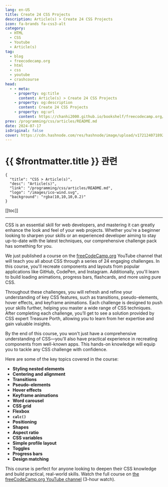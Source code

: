 ```yaml
---
lang: en-US
title: Create 24 CSS Projects
description: Article(s) > Create 24 CSS Projects
icon: fa-brands fa-css3-alt
category: 
  - HTML
  - CSS
  - Youtube
  - Article(s)
tag: 
  - blog
  - freecodecamp.org
  - html
  - css
  - youtube
  - crashcourse
head:
  - - meta:
    - property: og:title
      content: Article(s) > Create 24 CSS Projects
    - property: og:description
      content: Create 24 CSS Projects
    - property: og:url
      content: https://chanhi2000.github.io/bookshelf/freecodecamp.org/create-24-css-projects.html
prev: /programming/css/articles/README.md
date: 2024-07-17
isOriginal: false
cover: https://cdn.hashnode.com/res/hashnode/image/upload/v1721240718922/b7d232c7-a3ae-4914-9039-c95018c69e7a.png
---
```


# {{ $frontmatter.title }} 관련

```component VPCard
{
  "title": "CSS > Article(s)",
  "desc": "Article(s)",
  "link": "/programming/css/articles/README.md",
  "logo": "/images/ico-wind.svg",
  "background": "rgba(10,10,10,0.2)"
}
```

[[toc]]

---

<SiteInfo
  name="Create 24 CSS Projects"
  desc="As the web evolves, new tools and ideas are released with the goal of making our lives as web developers easier. This means we have to choose whether to stick with the old ways or discard them entirely for the shiny new stuff. But does this always demand an either-or..."
  url="https://freecodecamp.org/news/create-24-css-projects/"
  logo="https://cdn.freecodecamp.org/universal/favicons/favicon.ico"
  preview="https://cdn.hashnode.com/res/hashnode/image/upload/v1721240718922/b7d232c7-a3ae-4914-9039-c95018c69e7a.png"/>

CSS is an essential skill for web developers, and mastering it can greatly enhance the look and feel of your web projects. Whether you're a beginner looking to sharpen your skills or an experienced developer aiming to stay up-to-date with the latest techniques, our comprehensive challenge pack has something for you.

We just published a course on the [<FontIcon icon="fa-brands fa-free-code-camp"/>freeCodeCamp.org](http://freeCodeCamp.org) YouTube channel that will teach you all about CSS through a series of 24 engaging challenges. In this course, you'll recreate components and layouts from popular applications like GitHub, CodePen, and Instagram. Additionally, you'll learn to build loading animations, progress bars, flashcards, and more using pure CSS.

Throughout these challenges, you will refresh and refine your understanding of key CSS features, such as transitions, pseudo-elements, hover effects, and keyframe animations. Each challenge is designed to push your skills further, helping you master a wide range of CSS techniques. After completing each challenge, you’ll get to see a solution provided by CSS expert Treasure Porth, allowing you to learn from her expertise and gain valuable insights.

By the end of this course, you won't just have a comprehensive understanding of CSS—you'll also have practical experience in recreating components from well-known apps. This hands-on knowledge will equip you to tackle any CSS challenge with confidence.

Here are some of the key topics covered in the course:

- **Styling nested elements**
- **Centering and alignment**
- **Transitions**
- **Pseudo-elements**
- **Hover effects**
- **Keyframe animations**
- **Word carousel**
- **CSS grid**
- **Flexbox**
- **`calc()`**
- **Positioning**
- **Shapes**
- **Aspect ratio**
- **CSS variables**
- **Simple profile layout**
- **Toggles**
- **Progress bars**
- **Design matching**

This course is perfect for anyone looking to deepen their CSS knowledge and build practical, real-world skills. Watch the full course on [<FontIcon icon="fa-brands fa-youtube"/>the freeCodeCamp.org YouTube channel](https://youtu.be/TzuWIHGFKCQ) (3-hour watch).

<VidStack src="youtube/TzuWIHGFKCQ" />

